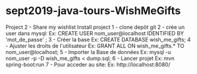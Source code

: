 # sept2019-java-tours-WishMeGifts
Project 2 - Share my wishlist
Install project
1 - clone depôt git
2 - crée un user dans mysql:
Ex:
CREATE USER nom_user@localhost IDENTIFIED BY 'mot_de_passe' ;
3 - Créer la base 
Ex:
CREATE DATABASE wish_me_gifts;
4 - Ajuster les droits de l'utilisateur 
Ex: GRANT ALL ON wish_me_gifts.* TO nom_user@localhost;
5 - Importer la Base de données
Ex:
mysql -u nom_user -p -D wish_me_gifts < dump.sql;
6 - Lancer projet
Ex: 
mvn spring-boot:run
7 - Pour acceder au site:
Ex:
http://localhost:8080/ 

